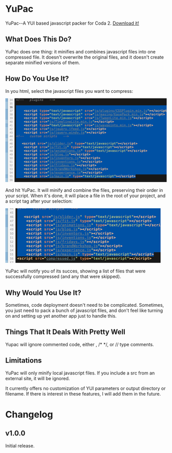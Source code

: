 YuPac
=====

YuPac--A YUI based javascript packer for Coda 2.
[Download it!](https://github.com/mjvotaw/YuPac/archive/master.zip)

What Does This Do?
-------------------

YuPac does one thing: it minifies and combines javascript files into one compressed file.
It doesn't overwrite the original files, and it doesn't create separate minified versions of them.

How Do You Use It?
------------------

In you html, select the javascript files you want to compress:

![Select javascript html](/images/select.png)

And hit YuPac. It will minify and combine the files, preserving their order in your script. When it's done, it will place a file in the root of your project, and a script tag after your selection:

![YuPac Adds a script tag](/images/compressed.png)

YuPac will notify you of its succes, showing a list of files that were successfully compressed (and any that were skipped).


Why Would You Use It?
---------------------

Sometimes, code deployment doesn't need to be complicated. Sometimes, you just need to pack a bunch of javascript files, and don't feel like turning on and setting up yet another app just to handle this.

Things That It Deals With Pretty Well
-------------------------------------

Yupac will ignore commented code, either <!-- -->, /* */, or // type comments.

Limitations
-----------

YuPac will only minify local javascript files. If you include a src from an external site, it will be ignored.

It currently offers no customization of YUI parameters or output directory or filename. If there is interest in these features, I will add them in the future.


Changelog
=========

v1.0.0
------
Initial release.